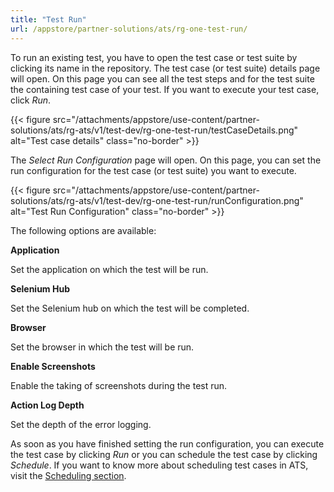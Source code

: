 ```yaml
---
title: "Test Run"
url: /appstore/partner-solutions/ats/rg-one-test-run/
---
```


To run an existing test, you have to open the test case or test suite by clicking its name in the repository.
The test case (or test suite) details page will open. On this page you can see all the test steps and for the test suite the containing test case of your test. If you want to execute your test case, click *Run*.

{{< figure src="/attachments/appstore/use-content/partner-solutions/ats/rg-ats/v1/test-dev/rg-one-test-run/testCaseDetails.png" alt="Test case details" class="no-border" >}}

The *Select Run Configuration* page will open. On this page, you can set the run configuration for the test case (or test suite) you want to execute.

{{< figure src="/attachments/appstore/use-content/partner-solutions/ats/rg-ats/v1/test-dev/rg-one-test-run/runConfiguration.png" alt="Test Run Configuration" class="no-border" >}}

The following options are available:

**Application**

Set the application on which the test will be run.

**Selenium Hub**

Set the Selenium hub on which the test will be completed.

**Browser**

Set the browser in which the test will be run.

**Enable Screenshots**

Enable the taking of screenshots during the test run.

**Action Log Depth**

Set the depth of the error logging.

As soon as you have finished setting the run configuration, you can execute the test case by clicking *Run* or you can schedule the test case by clicking *Schedule*. If you want to know more about scheduling test cases in ATS, visit the [Scheduling section](/appstore/partner-solutions/ats/rg-one-scheduling/).
